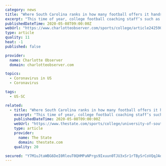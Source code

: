 ```yaml
---
category: news
title: "Where South Carolina ranks in how many football offers it hands out | Charlotte Observer"
excerpt: "This time of year, college football coaching staff’s such as South Carolina’s are often out on the road, seeing talent and handing out offers. The coronavirus pandemic wiped out their travel, but it didn’t stop the offers."
publishedDateTime: 2020-05-08T09:00:00Z
webUrl: "https://www.charlotteobserver.com/sports/college/article242590096.html"
type: article
quality: 11
heat: -1
published: false

provider:
  name: Charlotte Observer
  domain: charlotteobserver.com

topics:
  - Coronavirus in US
  - Coronavirus

tags:
  - US-SC

related:
  - title: "Where South Carolina ranks in how many football offers it hands out"
    excerpt: "This time of year, college football coaching staff’s such as South Carolina’s are often out on the road, seeing talent and handing out offers. The coronavirus pandemic wiped out their travel, but it didn’t stop the offers."
    publishedDateTime: 2020-05-08T09:00:00Z
    webUrl: "https://www.thestate.com/sports/college/university-of-south-carolina/usc-football/article242590096.html"
    type: article
    provider:
      name: The State
      domain: thestate.com
    quality: 20

secured: "Y7M1uJtaWBG6DeI0RleuT0QHMPaNPrgs9Ixuun0TJU3xSr1rTBySrCoVQqJAdhRWl9gsBjyEBxH97rf83PNqRDLv1iEyTFBU757AqoJspbvz2aZF5dt3uPey7OmeyybF7Q/ZWs3Q63K/Dbdjl+2fpZt2V6JtTlACOjUR16b4qBad6szH5JWQLyzJIfSamqI0R6C+/TKD7ZLa3HUOOuNLM0TJXaJTwx70AoWUvwVBB+AkukGdZHyxMCxUjpb1Q6IfHW/6hJrz2AAEtnWMErIxJYvRO/mzbGGg8nU+GshsbJr8jXVpIapaFhlvqAOx7U9BTi9nL/6o8c1KMBQ/zifC0WV6YRvLDb6/cPzwp43VFELe1+/wRiTZX72ATGwH8O94ijhJ6IRdr/B040Y9pstq5kw+vZRS1vPhvPk1w9jp2BMZRN8ymjWyPSsjy+WcH3bDaf8sLZRPskMwpgAu9Io2MHPX9kRjvKVOGM1lVaB8bZk=;ESUyER+/Q7cToyY3sSjdEQ=="
---
```


